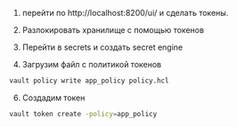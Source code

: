 1. перейти по http://localhost:8200/ui/ и сделать токены.


3. Разлокировать хранилище с помощью токенов


4. Перейти в secrets и создать secret engine


5. Загрузим файл с политикой токенов
```bash 
vault policy write app_policy policy.hcl
```

6. Создадим токен
```bash 
vault token create -policy=app_policy
```

